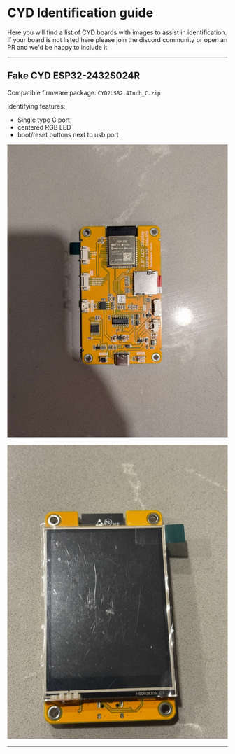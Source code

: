 # CYD Identification guide

Here you will find a list of CYD boards with images to assist in identification. If your board is not listed here please join the discord community or open an PR and we'd be happy to include it

---

## Fake CYD ESP32-2432S024R

Compatible firmware package: `CYD2USB2.4Inch_C.zip`

Identifying features:

- Single type C port
- centered RGB LED
- boot/reset buttons next to usb port

![fake CYD ESP32-2432S024R back](../images/CYDs/fake_CYD_ESP32-2432S024R-back.jpg)

![fake CYD ESP32-2432S024R front](../images/CYDs/fake_CYD_ESP32-2432S024R-front.jpg)

---
